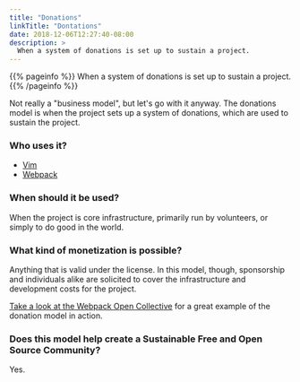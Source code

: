 ```yaml
---
title: "Donations"
linkTitle: "Dontations"
date: 2018-12-06T12:27:40-08:00
description: >
  When a system of donations is set up to sustain a project.
---
```


{{% pageinfo %}}
When a system of donations is set up to sustain a project.
{{% /pageinfo %}}


Not really a "business model", but let's go with it anyway. The donations model is when 
the project sets up a system of donations, which are used to sustain the project.

### Who uses it?

* [Vim](https://www.vim.org)
* [Webpack](https://webpack.js.org)

### When should it be used?

When the project is core infrastructure, primarily run by volunteers, or simply to
do good in the world.

### What kind of monetization is possible?

Anything that is valid under the license. In this model, though, sponsorship and
individuals alike are solicited to cover the infrastructure and development costs
for the project.

[Take a look at the Webpack Open Collective](https://opencollective.com/webpack) for a
great example of the donation model in action.

### Does this model help create a Sustainable Free and Open Source Community?

Yes.
